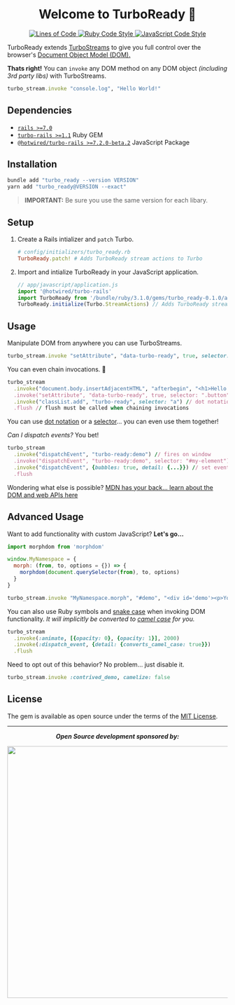 <p align="center">
  <h1 align="center">Welcome to TurboReady 👋</h1>
  <p align="center">
    <a href="http://blog.codinghorror.com/the-best-code-is-no-code-at-all/" target="_blank">
      <img alt="Lines of Code" src="https://img.shields.io/badge/lines_of_code-275-brightgreen.svg?style=flat" />
    </a>
    <a href="https://github.com/testdouble/standard" target="_blank">
      <img alt="Ruby Code Style" src="https://img.shields.io/badge/Ruby_Code_Style-standard-brightgreen.svg" />
    </a>
    <a href="https://github.com/sheerun/prettier-standard" target="_blank">
      <img alt="JavaScript Code Style" src="https://img.shields.io/badge/JavaScript_Code_Style-prettier_standard-ff69b4.svg" />
    </a>
  </p>
</p>

TurboReady extends [TurboStreams](https://turbo.hotwired.dev/reference/streams) to give you full control over the browser's [Document Object Model (DOM).](https://developer.mozilla.org/en-US/docs/Web/API/Document_Object_Model)

**Thats right!**
You can `invoke` any DOM method on any DOM object *(including 3rd party libs)* with TurboStreams.

```ruby
turbo_stream.invoke "console.log", "Hello World!"
```

## Dependencies

- [`rails >=7.0`](https://rubygems.org/gems/rails)
- [`turbo-rails >=1.1`](https://rubygems.org/gems/turbo-rails) Ruby GEM
- [`@hotwired/turbo-rails >=7.2.0-beta.2`](https://yarnpkg.com/package/@hotwired/turbo-rails) JavaScript Package

## Installation

```ruby
bundle add "turbo_ready --version VERSION"
yarn add "turbo_ready@VERSION --exact"
```

> **IMPORTANT:** Be sure you use the same version for each libary.

## Setup

1. Create a Rails intializer and `patch` Turbo.

    ```ruby
    # config/initializers/turbo_ready.rb
    TurboReady.patch! # Adds TurboReady stream actions to Turbo
    ```
2. Import and intialize TurboReady in your JavaScript application.

    ```js
    // app/javascript/application.js
    import '@hotwired/turbo-rails'
    import TurboReady from '/bundle/ruby/3.1.0/gems/turbo_ready-0.1.0/app/assets/builds/turbo_ready.js'
    TurboReady.initialize(Turbo.StreamActions) // Adds TurboReady stream actions to Turbo
    ```

## Usage

Manipulate DOM from anywhere you can use TurboStreams.

```ruby
turbo_stream.invoke "setAttribute", "data-turbo-ready", true, selector: ".button"
```

You can even chain invocations. 🤯

```ruby
turbo_stream
  .invoke("document.body.insertAdjacentHTML", "afterbegin", "<h1>Hello World!</h1>") // dot notation
  .invoke("setAttribute", "data-turbo-ready", true, selector: ".button") // selector
  .invoke("classList.add", "turbo-ready", selector: "a") // dot notation + selector
  .flush // flush must be called when chaining invocations
```

You can use [dot notation](https://developer.mozilla.org/en-US/docs/Web/JavaScript/Reference/Operators/Property_accessors#dot_notation) or a [selector](https://developer.mozilla.org/en-US/docs/Web/API/Document/querySelectorAll)... you can even use them together!

*Can I dispatch events?* You bet!

```ruby
turbo_stream
  .invoke("dispatchEvent", "turbo-ready:demo") // fires on window
  .invoke("dispatchEvent", "turbo-ready:demo", selector: "#my-element") // fires on matching element(s)
  .invoke("dispatchEvent", {bubbles: true, detail: {...}}) // set event options
  .flush
```

Wondering what else is possible?
[MDN has your back... learn about the DOM and web APIs here](https://developer.mozilla.org/en-US/docs/Web/API.)

## Advanced Usage

Want to add functionality with custom JavaScript? **Let's go...**

```js
import morphdom from 'morphdom'

window.MyNamespace = {
  morph: (from, to, options = {}) => {
    morphdom(document.querySelector(from), to, options)
  }
}
```

```ruby
turbo_stream.invoke "MyNamespace.morph", "#demo", "<div id='demo'><p>You've changed...</p></div>", {childrenOnly: true}
```

You can also use Ruby symbols and [snake case](https://en.wikipedia.org/wiki/Snake_case) when invoking DOM functionality.
*It will implicitly be converted to [camel case](https://en.wikipedia.org/wiki/Camel_case) for you.*

```ruby
turbo_stream
  .invoke(:animate, [{opacity: 0}, {opacity: 1}], 2000)
  .invoke(:dispatch_event, {detail: {converts_camel_case: true}})
  .flush
```

Need to opt out of this behavior? No problem... just disable it.

```ruby
turbo_stream.invoke :contrived_demo, camelize: false
```

## License

The gem is available as open source under the terms of the [MIT License](https://opensource.org/licenses/MIT).

---

<p align="center">
  <strong><em>Open Source development sponsored by:</em></strong>
</p>

<p align="center">
  <a href="https://www.clickfunnels.com?utm_source=hopsoft&utm_medium=open-source&utm_campaign=turbo_ready">
    <img src="https://images.clickfunnel.com/uploads/digital_asset/file/176632/clickfunnels-dark-logo.svg" width="575" />
  </a>
</p>
